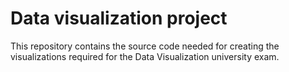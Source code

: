 # Data visualization project

This repository contains the source code needed for creating the visualizations required for the Data Visualization
university exam.